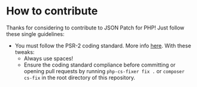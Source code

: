 # How to contribute

Thanks for considering to contribute to JSON Patch for PHP! Just follow these single guidelines:
- You must follow the PSR-2 coding standard. More info [here](https://github.com/php-fig/fig-standards/blob/master/accepted/PSR-2-coding-style-guide.md). With these tweaks:
    - Always use spaces!
    - Ensure the coding standard compliance before committing or opening pull requests by running `php-cs-fixer fix .` or `composer cs-fix` in the root directory of this repository.
